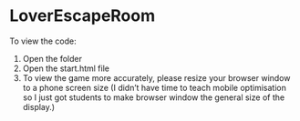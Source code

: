 # LoverEscapeRoom

To view the code:
1) Open the folder
2) Open the start.html file
3) To view the game more accurately, please resize your browser window to a phone screen size (I didn’t have time to teach mobile optimisation so I just got students to make browser window the general size of the display.)
